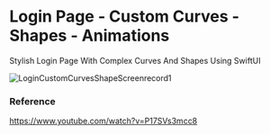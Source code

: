 # Login Page - Custom Curves - Shapes - Animations

Stylish Login Page With Complex Curves And Shapes Using SwiftUI

![LoginCustomCurvesShapeScreenrecord1](https://user-images.githubusercontent.com/3436468/99669542-2cd69780-2aaa-11eb-8b8d-b5482343c863.gif)

### Reference

https://www.youtube.com/watch?v=P17SVs3mcc8
